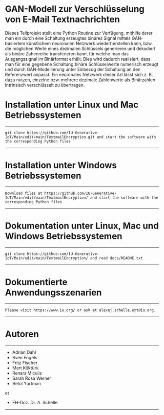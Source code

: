 # GAN-Modell zur Verschlüsselung von E-Mail Textnachrichten 
Dieses Teilprojekt stellt eine Python Routine zur Verfügung, mithilfe derer man ein durch eine Schaltung erzeugtes binäres Signal mittels GAN-basiertem künstlichem neuronalen Netzwerk wiederherstellen kann, bzw. die möglichen Werte eines dezimalen Schlüssels generieren und dekodiert als binäre Zahenreihe transferieren kann, für welche man das Ausgangssignal im Binärformat erhält. Dies wird dadurch realisiert, dass man für eine gegebene Schaltung binäre Schlüsselwerte numerisch erzeugt und durch GAN-Modellierung unter Einbezug der Schaltung an den Referenzwert anpasst. Ein neuronales Netzwerk dieser Art lässt sich z. B. dazu nutzen, einzelne bzw. mehrere dezimale Zahlenwerte als Binärzahlen intrinsisch verschlüsselt zu übertragen.

# Installation unter Linux und Mac Betriebssystemen
****************************************************************************************************************************************************
    git clone https://github.com/IU-Generative-IoT/Main/edit/main/TextmailEncryption.git and start the software with the corresponding Python files
****************************************************************************************************************************************************

# Installation unter Windows Betriebssystemen
**********************************************************************************************************************************************************
    Download files at https://github.com/IU-Generative-IoT/Main/edit/main/TextmailEncryption/ and start the software with the corresponding Python files
**********************************************************************************************************************************************************

# Dokumentation unter Linux, Mac und Windows Betriebssystemen
*******************************************************************************************************************************************
    git clone https://github.com/IU-Generative-IoT/Main/edit/main/TextmailEncryption/ and read docs/README.txt
*******************************************************************************************************************************************

# Dokumentierte Anwendungsszenarien
*******************************************************************************************************************************************

    Please visit https://www.iu.org/ or ask at alexej.schelle.ext@iu.org.

*******************************************************************************************************************************************

# Autoren

*******************************************************************************************************************************************

   - Adrian Dahl
   - Sven Engels
   - Fritz Fischer
   - Mert Köktürk
   - Renars Miculis
   - Sarah Rosa Werner
   - Betül Yurtman

   et

   - FH-Doz. Dr. A. Schelle.
  
*******************************************************************************************************************************************

